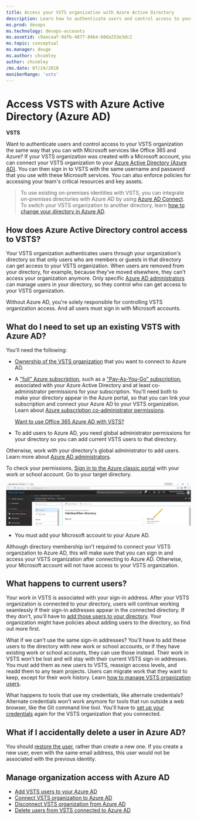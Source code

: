 ```yaml
---
title: Access your VSTS organization with Azure Active Directory
description: Learn how to authenticate users and control access to your VSTS organization the same way you can with Microsoft services like Office 365 and Azure AD
ms.prod: devops
ms.technology: devops-accounts
ms.assetid: c9aecaaf-9dfb-4877-84b4-60da253e3dc2
ms.topic: conceptual
ms.manager: douge
ms.author: chcomley
author: chcomley
/ms.date: 07/24/2018
monikerRange: 'vsts'
---
```


# Access VSTS with Azure Active Directory (Azure AD)

**VSTS**

Want to authenticate users and control access to
your VSTS organization the same way that you
can with Microsoft services like Office 365 and Azure?
If your VSTS organization was created with a Microsoft account,
you can connect your VSTS organization to your
[Azure Active Directory (Azure AD)](https://azure.microsoft.com/en-us/documentation/articles/active-directory-whatis/).
You can then sign in to VSTS with the same username
and password that you use with these Microsoft services.
You can also enforce policies for accessing
your team's critical resources and key assets.

> To use existing on-premises identities with VSTS,
> you can integrate on-premises directories with Azure AD by using
> [Azure AD Connect](https://azure.microsoft.com/en-us/documentation/articles/active-directory-aadconnect/).
> To switch your VSTS organization to another directory,
> learn [how to change your directory in Azure AD](change-organization-location.md).

## How does Azure Active Directory control access to VSTS?

Your VSTS organization authenticates users
through your organization's directory so that
only users who are members or guests in that directory can
get access to your VSTS organization.
When users are removed from your directory,
for example, because they've moved elsewhere,
they can't access your organization anymore.
Only specific [Azure AD administrators](https://azure.microsoft.com/en-us/documentation/articles/active-directory-assign-admin-roles/)
can manage users in your directory,
so they control who can get access to your VSTS organization.

Without Azure AD, you're solely responsible for
controlling VSTS organization access.
And all users must sign in with Microsoft accounts.

<a name="permissions"></a>

## What do I need to set up an existing VSTS with Azure AD?

You'll need the following:

* [Ownership of the VSTS organization](faq-add-delete-users.md#find-owner) that you want to connect to Azure AD.

* A ["full" Azure subscription](https://azure.microsoft.com/en-us/pricing/purchase-options/),
such as a ["Pay-As-You-Go" subscription](https://azure.microsoft.com/en-us/offers/ms-azr-0003p/),
associated with your Azure Active Directory and at
least co-administrator permissions for your subscription.
You'll need both to make your directory appear in the Azure portal,
so that you can link your subscription and connect your
Azure AD to your VSTS organization. Learn about
[Azure subscription co-administrator permissions](../billing/add-backup-billing-managers.md).

  [Want to use Office 365 Azure AD with VSTS?](faq-azure-access.md#o365aad)

* To add users to Azure AD, you need global administrator permissions for your directory so you can add current VSTS users to that directory.

Otherwise, work with your directory's global administrator to add users.
Learn more about [Azure AD administrators](https://azure.microsoft.com/en-us/documentation/articles/active-directory-assign-admin-roles/).

  To check your permissions, [Sign in to the Azure classic portal](https://manage.windowsazure.com/) with your
  work or school account. Go to your target directory.

  ![Check that you're a global administrator](_img/access-with-azure-ad/check-your-role-azure-active-directory.png)

* You must add your Microsoft account to your Azure AD.

Although directory membership isn't required to
connect your VSTS organization to Azure AD, this will make sure that you can sign in and
access your VSTS organization after connecting to Azure AD. Otherwise, your Microsoft account will not have access to
your VSTS organization.

## What happens to current users?

Your work in VSTS is associated with your sign-in address.
After your VSTS organization is connected to your directory,
users will continue working seamlessly if their
sign-in addresses appear in the connected directory.
If they don't, you'll have to [add those users to your directory](add-users-to-aad.md#SetUpCurrentUsers).
Your organization might have policies about adding users to the directory,
so find out more first.

What if we can't use the same sign-in addresses?  You'll have to add these users to the directory with new work or school accounts,
or if they have existing work or school accounts, they can use those instead. Their work in VSTS
won't be lost and will stay with their current VSTS sign-in addresses.  You must add them as new
users to VSTS, reassign access levels, and readd them to any team projects. Users can migrate work that they want to keep,
except for their work history. Learn [how to manage VSTS organization users](add-organization-users-from-user-hub.md).

What happens to tools that use my credentials, like alternate credentials?  Alternate credentials won't work anymore for
tools that run outside a web browser, like the Git command line tool.  You'll have
to [set up your credentials](http://support.microsoft.com/kb/2991274/en-us) again for the VSTS organization that you connected.

## What if I accidentally delete a user in Azure AD?

You should [restore the user](https://docs.microsoft.com/en-us/azure/active-directory/active-directory-users-restore), rather than create a new one. If you create a new user, even with the same email address, this user would not be associated with the previous identity.

## Manage organization access with Azure AD

* [Add VSTS users to your Azure AD](add-users-to-aad.md)
* [Connect VSTS organization to Azure AD](connect-organization-to-aad.md)
* [Disconnect VSTS organization from Azure AD](disconnect-organization-from-aad.md)
* [Delete users from VSTS connected to Azure AD](delete-users-from-services-aad.md)
